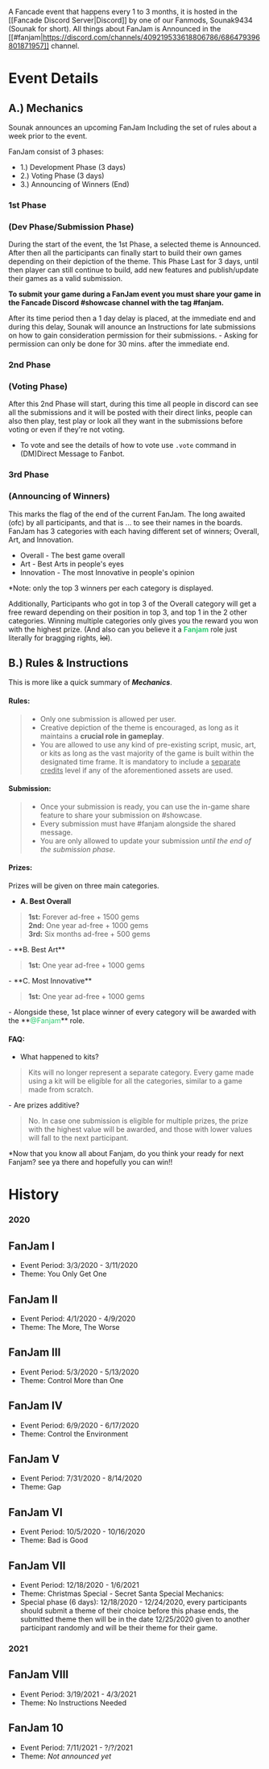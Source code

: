 A Fancade event that happens every 1 to 3 months, it is hosted in the [[Fancade Discord Server|Discord]] by one of our Fanmods, Sounak9434 (Sounak for short). All things about FanJam is Announced in the [[#fanjam|https://discord.com/channels/409219533618806786/686479396801871957]] channel.

# Event Details

## A.) Mechanics
Sounak announces an upcoming FanJam Including the set of rules about a week prior to the event. 

FanJam consist of 3 phases:

- 1.) Development Phase (3 days)
- 2.) Voting Phase (3 days)
- 3.) Announcing of Winners (End)

### 1st Phase 
### (Dev Phase/Submission Phase) 
During the start of the event, the 1st Phase, a selected theme is Announced. After then all the participants can finally start to build their own games depending on their depiction of the theme. This Phase Last for 3 days, until then player can still continue to build, add new features and publish/update their games as a valid submission.

 **To submit your game during a FanJam event you must share your game in the Fancade Discord #showcase channel with the tag #fanjam.**
 
After its time period then a 1 day delay is placed, at the immediate end and during this delay, Sounak will anounce an Instructions for late submissions on how to gain consideration permission for their submissions. - Asking for permission can only be done for 30 mins. after the immediate end.

### 2nd Phase 
### (Voting Phase)
After this 2nd Phase will start, during this time all people in discord can see all the submissions and it will be posted with their direct links, people can also then play, test play or look all they want in the submissions before voting or even if they're not voting.
- To vote and see the details of how to vote use `.vote` command  in (DM)Direct Message to Fanbot.

### 3rd Phase 
### (Announcing of Winners)
This marks the flag of the end of the current FanJam. The long awaited (ofc) by all participants, and that is ... to see their names in the boards. FanJam has 3 categories with each having different set of winners; Overall, Art, and Innovation.

- Overall - The best game overall
- Art - Best Arts in people's eyes
- Innovation - The most Innovative in people's opinion

*Note: only the top 3 winners per each category is displayed.

Additionally, Participants who got in top 3 of the Overall category will get a free reward depending on their position in top 3, and top 1 in the 2 other categories. Winning multiple categories only gives you the reward you won with the highest prize. (And also can you believe it a **<font color="2ecc71">Fanjam</font>** role just literally for bragging rights, ~~lol~~).

## B.) Rules & Instructions
This is more like a quick summary of ***Mechanics***.

#### Rules:
> - Only one submission is allowed per user.
> - Creative depiction of the theme is encouraged, as long as it maintains a **crucial role in gameplay**.
> - You are allowed to use any kind of pre-existing script, music, art, or kits as long as the vast majority of the game is built within the designated time frame. It is mandatory to include a <u>separate credits</u> level if any of the aforementioned assets are used.

#### Submission:
> - Once your submission is ready, you can use the in-game share feature to share your submission on #showcase.
> - Every submission must have #fanjam alongside the shared message.
> - You are only allowed to update your submission _until the end of the submission phase_.

#### Prizes:

Prizes will be given on three main categories.
- **A. Best Overall**  
<blockquote>
<b>1st:</b> Forever ad-free + 1500 gems  
<br><b>2nd:</b> One year ad-free + 1000 gems  
<br><b>3rd:</b> Six months ad-free + 500 gems  
</blockquote>
- **B. Best Art** 
<blockquote>
<b>1st:</b> One year ad-free + 1000 gems
</blockquote>
- **C. Most Innovative** 
<blockquote>
<b>1st:</b> One year ad-free + 1000 gems
</blockquote>
- Alongside these, 1st place winner of every category will be awarded with the **<font color="2ecc71">@Fanjam</font>** role.

#### FAQ:
- What happened to kits?
<blockquote>
Kits will no longer represent a separate category. Every game made using a kit will be eligible for all the categories, similar to a game made from scratch.
</blockquote>
- Are prizes additive?
<blockquote>
No. In case one submission is eligible for multiple prizes, the prize with the highest value will be awarded, and those with lower values will fall to the next participant.
</blockquote>
*Now that you know all about Fanjam, do you think your ready for next Fanjam? see ya there and hopefully you can win!!

# History 
### 2020

## FanJam I
- Event Period: 3/3/2020 - 3/11/2020
- Theme: You Only Get One

## FanJam II
- Event Period: 4/1/2020 - 4/9/2020
- Theme: The More, The Worse

## FanJam III
- Event Period: 5/3/2020 - 5/13/2020
- Theme: Control More than One

## FanJam IV
- Event Period: 6/9/2020 - 6/17/2020
- Theme: Control the Environment

## FanJam V
- Event Period: 7/31/2020 - 8/14/2020
- Theme: Gap

## FanJam VI
- Event Period: 10/5/2020 - 10/16/2020
- Theme: Bad is Good

## FanJam VII
- Event Period: 12/18/2020 - 1/6/2021
- Theme: Christmas Special - Secret Santa
Special Mechanics: 
- Special phase (6 days): 
12/18/2020 - 12/24/2020, every participants should submit a theme of their choice before this phase ends, the submitted theme then will be in the date 12/25/2020 given to another participant randomly and will be their theme for their game.

### 2021

## FanJam VIII
- Event Period: 3/19/2021 - 4/3/2021
- Theme: No Instructions Needed

## FanJam 10
- Event Period: 7/11/2021 - ?/?/2021
- Theme: *Not announced yet*